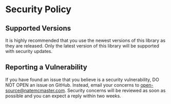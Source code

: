 # Security Policy

## Supported Versions

It is highly recommended that you use the newest versions of this library as they are released.
Only the latest version of this library will be supported with security updates.

## Reporting a Vulnerability

If you have found an issue that you believe is a security vulnerability, DO NOT OPEN an issue on GitHub. Instead,
email your concerns to open-source@natemcmaster.com. Security concerns will be reviewed as soon as possible and
you can expect a reply within two weeks.
